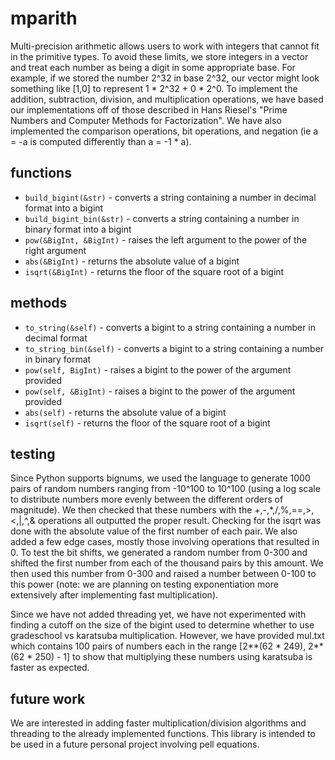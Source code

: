 # mparith
Multi-precision arithmetic allows users to work with integers that cannot fit in the primitive types. 
To avoid these limits, we store integers in a vector and treat each number as being a digit in some appropriate base.
For example, if we stored the number 2^32 in base 2^32, our vector might look something like [1,0] to represent 1 * 2^32 + 0 * 2^0.
To implement the addition, subtraction, division, and multiplication operations, we have based our implementations off of those described in Hans Riesel's "Prime Numbers and Computer Methods for Factorization".
We have also implemented the comparison operations, bit operations, and negation (ie a = -a is computed differently than a = -1 * a).

## functions
- `build_bigint(&str)` - converts a string containing a number in decimal format into a bigint
- `build_bigint_bin(&str)` - converts a string containing a number in binary format into a bigint
- `pow(&BigInt, &BigInt)` - raises the left argument to the power of the right argument
- `abs(&BigInt)` - returns the absolute value of a bigint
- `isqrt(&BigInt)` - returns the floor of the square root of a bigint

## methods
- `to_string(&self)` - converts a bigint to a string containing a number in decimal format
- `to_string_bin(&self)` - converts a bigint to a string containing a number in binary format
- `pow(self, BigInt)` - raises a bigint to the power of the argument provided
- `pow(self, &BigInt)` - raises a bigint to the power of the argument provided
- `abs(self)` - returns the absolute value of a bigint
- `isqrt(self)` - returns the floor of the square root of a bigint

## testing
Since Python supports bignums, we used the language to generate 1000 pairs of random numbers ranging from -10^100 to 10^100 (using a log scale to distribute numbers more evenly between the different orders of magnitude). 
We then checked that these numbers with the +,-,\*,/,%,==,>,<,|,^,& operations all outputted the proper result. 
Checking for the isqrt was done with the absolute value of the first number of each pair.
We also added a few edge cases, mostly those involving operations that resulted in 0.
To test the bit shifts, we generated a random number from 0-300 and shifted the first number from each of the thousand pairs by this amount.
We then used this number from 0-300 and raised a number between 0-100 to this power (note: we are planning on testing exponentiation more extensively after implementing fast multiplication).

Since we have not added threading yet, we have not experimented with finding a cutoff on the size of the bigint used to determine whether to use gradeschool vs karatsuba multiplication.
However, we have provided mul.txt which contains 100 pairs of numbers each in the range [2**(62 * 249), 2**(62 * 250) - 1] to show that multiplying these numbers using karatsuba is faster as expected.

## future work
We are interested in adding faster multiplication/division algorithms and threading to the already implemented functions.
This library is intended to be used in a future personal project involving pell equations.
